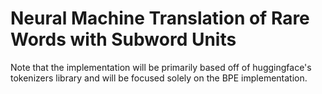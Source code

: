 # Neural Machine Translation of Rare Words with Subword Units

Note that the implementation will be primarily based off of huggingface's tokenizers library and will be focused solely on the BPE implementation.

